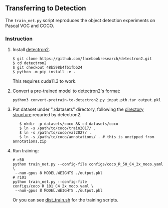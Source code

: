 
## Transferring to Detection

The `train_net.py` script reproduces the object detection experiments on Pascal VOC and COCO.

### Instruction

1. Install [detectron2](https://github.com/facebookresearch/detectron2/blob/master/INSTALL.md).
    ```
    $ git clone https://github.com/facebookresearch/detectron2.git
    $ cd detectron2
    $ git checkout 48b598b4f61fbb24
    $ python -m pip install -e .
    ```
    This requires cuda11.3 to work.

2. Convert a pre-trained model to detectron2's format:
   ```
   python3 convert-pretrain-to-detectron2.py input.pth.tar output.pkl
   ```

3. Put dataset under "./datasets" directory,
   following the [directory structure](https://github.com/facebookresearch/detectron2/tree/master/datasets)
	 requried by detectron2.
     ```
        $ mkdir -p datasets/coco && cd datasets/coco
        $ ln -s /path/to/coco/train2017/ .
        $ ln -s /path/to/coco/val2027/ .
        $ ln -s /path/to/coco/annotations/ . # this is unzipped from annotations.zip
     ```

4. Run training:
   ```
   # r50 
   python train_net.py --config-file configs/coco_R_50_C4_2x_moco.yaml \
	--num-gpus 8 MODEL.WEIGHTS ./output.pkl
   # r101 
   python train_net.py --config-file configs/coco_R_101_C4_2x_moco.yaml \
	--num-gpus 8 MODEL.WEIGHTS ./output.pkl
   ```
    
    Or you can see [dist_train.sh](./dist_train.sh) for the training scripts.

